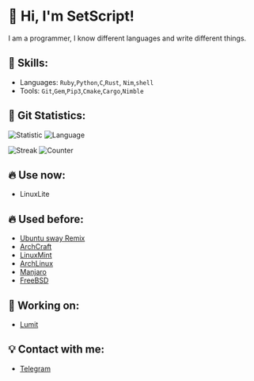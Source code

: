 # 👋 Hi, I'm SetScript!
I am a programmer, I know different languages and write different things.
## 🦷 Skills:
- Languages: `Ruby`,`Python`,`C`,`Rust`, `Nim`,`shell`
- Tools:
`Git`,`Gem`,`Pip3`,`Cmake`,`Cargo`,`Nimble`
## 🧸 Git Statistics:
![Statistic](https://github-readme-stats.vercel.app/api?username=SetScript&&show_icons=true&theme=radical)
![Language](https://github-readme-stats.vercel.app/api/top-langs/?username=SetScript&&layout=compact&theme=radical)

![Streak](https://github-readme-streak-stats.herokuapp.com/?user=setscript&&layout=compact&theme=radical)
![Counter](http://vps.dest4590.lol:3000/get/@setscript?theme=rule34) 

## 🔥 Use now:
- LinuxLite
## 🔥 Used before:
- [Ubuntu sway Remix](https://ubuntusway.com)
- [ArchCraft](https://archcraft.io)
- [LinuxMint](https://linuxmint.com)
- [ArchLinux](https://archlinux.org/)
- [Manjaro](https://manjaro.org)
- [FreeBSD](https://www.freebsd.org)
## 🎩 Working on:
- [Lumit](https://github.com/lumitstudio)
  
## 💡 Contact with me:
- [Telegram](https://t.me/arbuzk88)